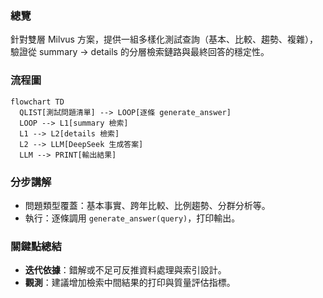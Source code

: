 ### 總覽
針對雙層 Milvus 方案，提供一組多樣化測試查詢（基本、比較、趨勢、複雜），驗證從 summary → details 的分層檢索鏈路與最終回答的穩定性。

### 流程圖
```mermaid
flowchart TD
  QLIST[測試問題清單] --> LOOP[逐條 generate_answer]
  LOOP --> L1[summary 檢索]
  L1 --> L2[details 檢索]
  L2 --> LLM[DeepSeek 生成答案]
  LLM --> PRINT[輸出結果]
```

### 分步講解
- 問題類型覆蓋：基本事實、跨年比較、比例趨勢、分群分析等。
- 執行：逐條調用 `generate_answer(query)`，打印輸出。

### 關鍵點總結
- **迭代依據**：錯解或不足可反推資料處理與索引設計。
- **觀測**：建議增加檢索中間結果的打印與質量評估指標。


